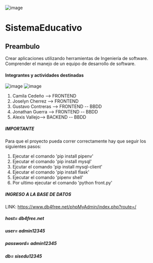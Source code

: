 ![image](https://user-images.githubusercontent.com/49161487/215669119-7f444423-1ddc-4722-ac99-c7b984bc7b54.png)


# SistemaEducativo
## Preambulo
Crear aplicaciones utilizando herramientas de Ingeniería de software. Comprender el manejo de un equipo de desarrollo de software.
#### Integrantes y actividades destinadas
![image](https://user-images.githubusercontent.com/49161487/215669323-767a4543-7545-4bb3-8cf4-01365694286c.png)
![image](https://user-images.githubusercontent.com/49161487/215669387-2e87c8fe-5345-4522-8b7a-ab4c0f72ca57.png)

1. Camila Cedeño --> FRONTEND
2. Joselyn Cherrez --> FRONTEND
3. Gustavo Contreras --> FRONTEND -- BBDD
4. Jonathan Guerra --> FRONTEND -- BBDD
5. Alexis Vallejo--> BACKEND -- BBDD
##### IMPORTANTE
Para que el proyecto pueda correr correctamente hay que seguir los siguientes pasos:
1. Ejecutar el comando 'pip install pipenv'
2. Ejecutar el comando 'pip install mysql'
3. Ejcutar el comando 'pip install mysql-client' 
4. Ejecutar el comando 'pip install flask'
5. Ejecutar el comando 'pipenv shell'
6. Por ultimo ejecutar el comando 'python front.py'

##### INGRESO A LA BASE DE DATOS
LINK: https://www.db4free.net/phpMyAdmin/index.php?route=/
##### host= db4free.net
##### user= admin12345
##### password= admin12345
##### db= sisedu12345 
